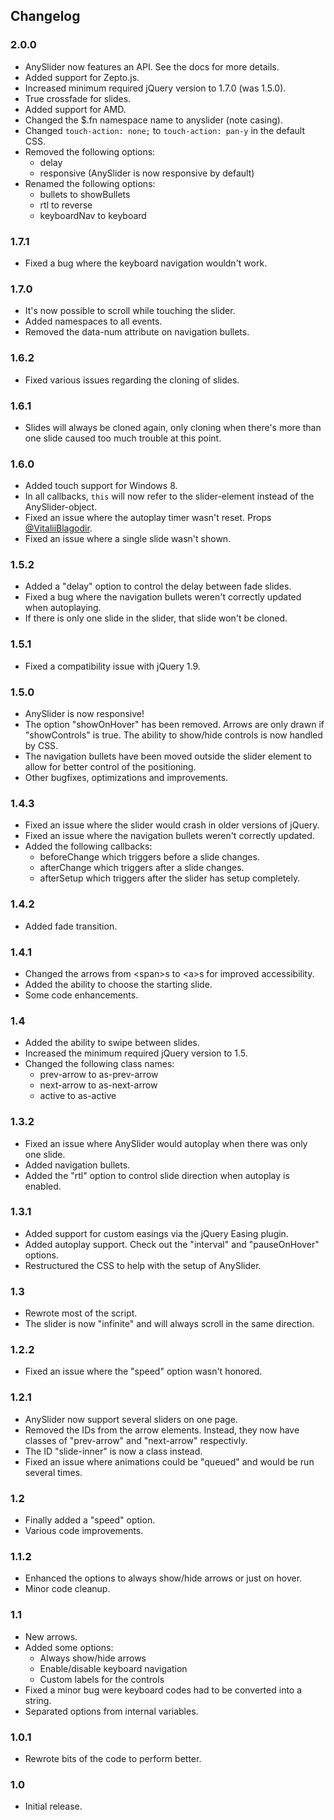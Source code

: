 ## Changelog
### 2.0.0
* AnySlider now features an API. See the docs for more details.
* Added support for Zepto.js.
* Increased minimum required jQuery version to 1.7.0 (was 1.5.0).
* True crossfade for slides.
* Added support for AMD.
* Changed the $.fn namespace name to anyslider (note casing).
* Changed `touch-action: none;` to `touch-action: pan-y` in the default CSS.
* Removed the following options:
    * delay
    * responsive (AnySlider is now responsive by default)
* Renamed the following options:
    * bullets to showBullets
    * rtl to reverse
    * keyboardNav to keyboard

### 1.7.1
* Fixed a bug where the keyboard navigation wouldn't work.

### 1.7.0
* It's now possible to scroll while touching the slider.
* Added namespaces to all events.
* Removed the data-num attribute on navigation bullets.

### 1.6.2
* Fixed various issues regarding the cloning of slides.

### 1.6.1
* Slides will always be cloned again, only cloning when there's more than one slide caused too much trouble at this point.

### 1.6.0
* Added touch support for Windows 8.
* In all callbacks, `this` will now refer to the slider-element instead of the AnySlider-object.
* Fixed an issue where the autoplay timer wasn't reset. Props [@VitaliiBlagodir](https://github.com/VitaliiBlagodir).
* Fixed an issue where a single slide wasn't shown.

### 1.5.2
* Added a "delay" option to control the delay between fade slides.
* Fixed a bug where the navigation bullets weren't correctly updated when autoplaying.
* If there is only one slide in the slider, that slide won't be cloned.

### 1.5.1
* Fixed a compatibility issue with jQuery 1.9.

### 1.5.0
* AnySlider is now responsive!
* The option "showOnHover" has been removed. Arrows are only drawn if "showControls" is true. The ability to show/hide controls is now handled by CSS.
* The navigation bullets have been moved outside the slider element to allow for better control of the positioning.
* Other bugfixes, optimizations and improvements.

### 1.4.3
* Fixed an issue where the slider would crash in older versions of jQuery.
* Fixed an issue where the navigation bullets weren't correctly updated.
* Added the following callbacks:
    * beforeChange which triggers before a slide changes.
    * afterChange which triggers after a slide changes.
    * afterSetup which triggers after the slider has setup completely.

### 1.4.2
* Added fade transition.

### 1.4.1
* Changed the arrows from &lt;span&gt;s to &lt;a&gt;s for improved accessibility.
* Added the ability to choose the starting slide.
* Some code enhancements.

### 1.4
* Added the ability to swipe between slides.
* Increased the minimum required jQuery version to 1.5.
* Changed the following class names:
    * prev-arrow to as-prev-arrow
    * next-arrow to as-next-arrow
    * active to as-active

### 1.3.2
* Fixed an issue where AnySlider would autoplay when there was only one slide.
* Added navigation bullets.
* Added the "rtl" option to control slide direction when autoplay is enabled.

### 1.3.1
* Added support for custom easings via the jQuery Easing plugin.
* Added autoplay support. Check out the "interval" and "pauseOnHover" options.
* Restructured the CSS to help with the setup of AnySlider.

### 1.3
* Rewrote most of the script.
* The slider is now "infinite" and will always scroll in the same direction.

### 1.2.2
* Fixed an issue where the "speed" option wasn't honored.

### 1.2.1
* AnySlider now support several sliders on one page.
* Removed the IDs from the arrow elements. Instead, they now have classes of "prev-arrow" and "next-arrow" respectivly.
* The ID "slide-inner" is now a class instead.
* Fixed an issue where animations could be "queued" and would be run several times.

### 1.2
* Finally added a "speed" option.
* Various code improvements.

### 1.1.2
* Enhanced the options to always show/hide arrows or just on hover.
* Minor code cleanup.

### 1.1
* New arrows.
* Added some options:
    * Always show/hide arrows
    * Enable/disable keyboard navigation
    * Custom labels for the controls
* Fixed a minor bug were keyboard codes had to be converted into a string.
* Separated options from internal variables.

### 1.0.1
* Rewrote bits of the code to perform better.

### 1.0
* Initial release.
